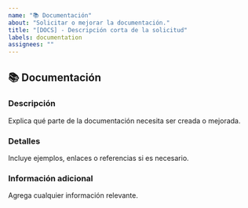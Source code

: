 ```yaml
---
name: "📚 Documentación"
about: "Solicitar o mejorar la documentación."
title: "[DOCS] - Descripción corta de la solicitud"
labels: documentation
assignees: ""
---
```


## 📚 Documentación

### Descripción

Explica qué parte de la documentación necesita ser creada o mejorada.

### Detalles

Incluye ejemplos, enlaces o referencias si es necesario.

### Información adicional

Agrega cualquier información relevante.